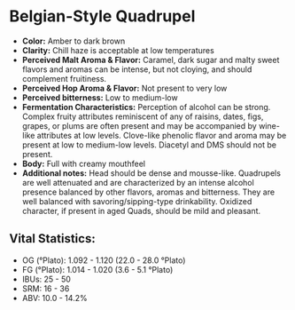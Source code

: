 # Belgian-Style Quadrupel

- **Color:** Amber to dark brown
- **Clarity:** Chill haze is acceptable at low temperatures
- **Perceived Malt Aroma & Flavor:** Caramel, dark sugar and malty sweet flavors and aromas can be intense, but not cloying, and should complement fruitiness.
- **Perceived Hop Aroma & Flavor:** Not present to very low
- **Perceived bitterness:** Low to medium-low
- **Fermentation Characteristics:** Perception of alcohol can be strong. Complex fruity attributes reminiscent of any of raisins, dates, figs, grapes, or plums are often present and may be accompanied by wine-like attributes at low levels. Clove-like phenolic flavor and aroma may be present at low to medium-low levels. Diacetyl and DMS should not be present.
- **Body:** Full with creamy mouthfeel
- **Additional notes:** Head should be dense and mousse-like. Quadrupels are well attenuated and are characterized by an intense alcohol presence balanced by other flavors, aromas and bitterness. They are well balanced with savoring/sipping-type drinkability. Oxidized character, if present in aged Quads, should be mild and pleasant.

## Vital Statistics:

- OG (°Plato): 1.092 - 1.120 (22.0 - 28.0 °Plato)
- FG (°Plato): 1.014 - 1.020 (3.6 - 5.1 °Plato) 
- IBUs: 25 - 50
- SRM: 16 - 36
- ABV: 10.0 - 14.2% 
